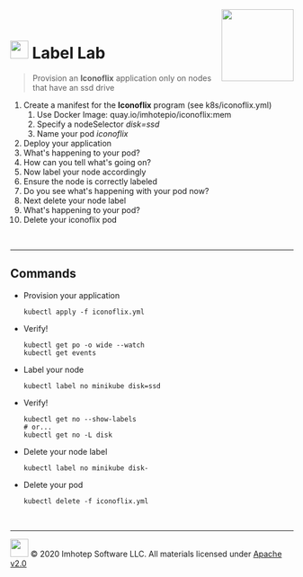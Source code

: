 <img src="../assets/k8sland.png" align="right" width="128" height="auto"/>

<br/>

# <img src="../assets/lab.png" width="32" height="auto"/> Label Lab

> Provision an **Iconoflix** application only on nodes that have an ssd drive

1. Create a manifest for the **Iconoflix** program (see k8s/iconoflix.yml)
    1. Use Docker Image: quay.io/imhotepio/iconoflix:mem
    2. Specify a nodeSelector *disk=ssd*
    3. Name your pod *iconoflix*
2. Deploy your application
3. What's happening to your pod?
4. How can you tell what's going on?
5. Now label your node accordingly
6. Ensure the node is correctly labeled
7. Do you see what's happening with your pod now?
8. Next delete your node label
9. What's happening to your pod?
10. Delete your iconoflix pod

<br/>

---
## Commands

- Provision your application

  ```shell
  kubectl apply -f iconoflix.yml
  ```

- Verify!

  ```shell
  kubectl get po -o wide --watch
  kubectl get events
  ```

- Label your node

  ```shell
  kubectl label no minikube disk=ssd
  ```

- Verify!

  ```shell
  kubectl get no --show-labels
  # or...
  kubectl get no -L disk
  ```

- Delete your node label

  ```shell
  kubectl label no minikube disk-
  ```

- Delete your pod

  ```shell
  kubectl delete -f iconoflix.yml
  ```

<br/>

---
<img src="../assets/imhotep_logo.png" width="32" height="auto"/> © 2020 Imhotep Software LLC.
All materials licensed under [Apache v2.0](http://www.apache.org/licenses/LICENSE-2.0)